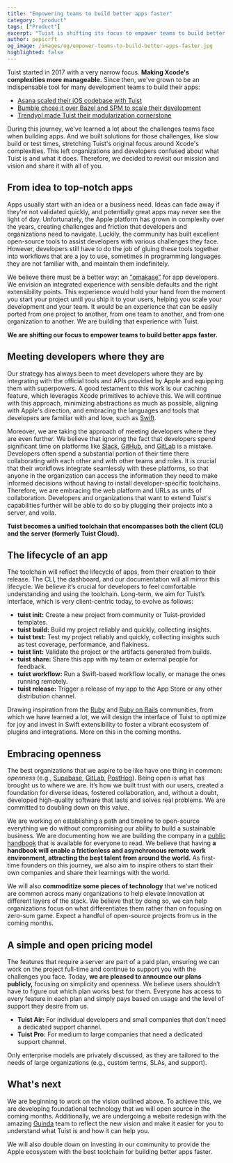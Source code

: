 ```yaml
---
title: "Empowering teams to build better apps faster"
category: "product"
tags: ["Product"]
excerpt: "Tuist is shifting its focus to empower teams to build better apps faster. Learn more about our new vision and what's coming next."
author: pepicrft
og_image: /images/og/empower-teams-to-build-better-apps-faster.jpg
highlighted: false
---
```


Tuist started in 2017 with a very narrow focus.
**Making Xcode's complexities more manageable.**
Since then,
we've grown to be an indispensable tool for many development teams to build their apps:

- [Asana scaled their iOS codebase with Tuist](https://asana.com/inside-asana/scaling-a-mature-ios-codebase-with-tuist)
- [Bumble chose it over Bazel and SPM to scale their development](https://medium.com/bumble-tech/scaling-ios-at-bumble-76754fa874f7)
- [Trendyol made Tuist their modularization cornerstone](https://medium.com/trendyol-tech/revamping-trendyols-ios-app-a-modularization-success-story-a6c1d2c4188b)

During this journey, we've learned a lot about the challenges teams face when building apps.
And we built solutions for those challenges,
like slow build or test times,
stretching Tuist's original focus around Xcode's complexities.
This left organizations and developers confused about what Tuist is and what it does.
Therefore, we decided to revisit our mission and vision and share it with all of you.

## From idea to top-notch apps

Apps usually start with an idea or a business need. Ideas can fade away if they're not validated quickly, and potentially great apps may never see the light of day. Unfortunately, the Apple platform has grown in complexity over the years, creating challenges and friction that developers and organizations need to navigate. Luckily, the community has built excellent open-source tools to assist developers with various challenges they face. However, developers still have to do the job of gluing these tools together into workflows that are a joy to use, sometimes in programming languages they are not familiar with, and maintain them indefinitely.

We believe there must be a better way: an ["omakase"](https://en.wikipedia.org/wiki/Omakase) for app developers. We envision an integrated experience with sensible defaults and the right extensibility points. This experience would hold your hand from the moment you start your project until you ship it to your users, helping you scale your development and your team. It would be an experience that can be easily ported from one project to another, from one team to another, and from one organization to another. We are building that experience with Tuist.

**We are shifting our focus to empower teams to build better apps faster.**

## Meeting developers where they are

Our strategy has always been to meet developers where they are by integrating with the official tools and APIs provided by Apple and equipping them with superpowers. A good testament to this work is our caching feature, which leverages Xcode primitives to achieve this. We will continue with this approach, minimizing abstractions as much as possible, aligning with Apple's direction, and embracing the languages and tools that developers are familiar with and love, such as [Swift](https://www.swift.org/).

Moreover, we are taking the approach of meeting developers where they are even further. We believe that ignoring the fact that developers spend significant time on platforms like [Slack](https://slack.com), [GitHub](https://github.com), and [GitLab](https://gitlab.com) is a mistake. Developers often spend a substantial portion of their time there collaborating with each other and with other teams and roles. It is crucial that their workflows integrate seamlessly with these platforms, so that anyone in the organization can access the information they need to make informed decisions without having to install developer-specific toolchains. Therefore, we are embracing the web platform and URLs as units of collaboration. Developers and organizations that want to extend Tuist's capabilities further will be able to do so by plugging their projects into a server, and voila.

**Tuist becomes a unified toolchain that encompasses both the client (CLI) and the server (formerly Tuist Cloud).**

## The lifecycle of an app

The toolchain will reflect the lifecycle of apps, from their creation to their release. The CLI, the dashboard, and our documentation will all mirror this lifecycle. We believe it’s crucial for developers to feel comfortable understanding and using the toolchain. Long-term, we aim for Tuist’s interface, which is very client-centric today, to evolve as follows:

- **tuist init:** Create a new project from community or Tuist-provided templates.
- **tuist build:** Build my project reliably and quickly, collecting insights.
- **tuist test:** Test my project reliably and quickly, collecting insights such as test coverage, performance, and flakiness.
- **tuist lint:** Validate the project or the artifacts generated from builds.
- **tuist share:** Share this app with my team or external people for feedback.
- **tuist workflow:** Run a Swift-based workflow locally, or manage the ones running remotely.
- **tuist release:** Trigger a release of my app to the App Store or any other distribution channel.

Drawing inspiration from the [Ruby](https://www.ruby-lang.org/en/) and [Ruby on Rails](https://rubyonrails.org/) communities, from which we have learned a lot, we will design the interface of Tuist to optimize for joy and invest in Swift extensibility to foster a vibrant ecosystem of plugins and integrations. More on this in the coming months.

## Embracing openness

The best organizations that we aspire to be like have one thing in common: *openness* (e.g., [Supabase](https://supabase.com/), [GitLab](https://gitlab.com), [PostHog](https://posthog.com)). Being open is what has brought us to where we are. It’s how we built trust with our users, created a foundation for diverse ideas, fostered collaboration, and, without a doubt, developed high-quality software that lasts and solves real problems. We are committed to doubling down on this value.

We are working on establishing a path and timeline to open-source everything we do without compromising our ability to build a sustainable business. We are documenting how we are building the company in a [public handbook](https://handbook.tuist.io) that is available for everyone to read. We believe that having **a handbook will enable a frictionless and asynchronous remote work environment, attracting the best talent from around the world.** As first-time founders on this journey, we also aim to inspire others to start their own companies and share their learnings with the world.

We will also **commoditize some pieces of technology** that we’ve noticed are common across many organizations to help elevate innovation at different layers of the stack. We believe that by doing so, we can help organizations focus on what differentiates them rather than on focusing on zero-sum game. Expect a handful of open-source projects from us in the coming months.

## A simple and open pricing model

The features that require a server are part of a paid plan, ensuring we can work on the project full-time and continue to support you with the challenges you face. Today, **we are pleased to announce our plans publicly,** focusing on simplicity and openness. We believe users shouldn’t have to figure out which plan works best for them. Everyone has access to every feature in each plan and simply pays based on usage and the level of support they desire from us.

- **Tuist Air:** For individual developers and small companies that don't need a dedicated support channel.
- **Tuist Pro:** For medium to large companies that need a dedicated support channel.

Only enterprise models are privately discussed, as they are tailored to the needs of large organizations (e.g., custom terms, SLAs, and support).

## What's next

We are beginning to work on the vision outlined above. To achieve this, we are developing foundational technology that we will open source in the coming months. Additionally, we are undergoing a website redesign with the amazing [Guinda](https://www.guindastudio.com/) team to reflect the new vision and make it easier for you to understand what Tuist is and how it can help you.

We will also double down on investing in our community to provide the Apple ecosystem with the best toolchain for building better apps faster.
